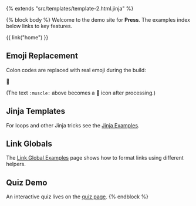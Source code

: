{% extends "src/templates/template-2.html.jinja" %}

{% block body %}
Welcome to the demo site for **Press**. The examples index below links to
key features.

<div class="indextree-root" data-src="/static/index/examples.json"></div>
<script type="module" src="/static/js/indextree.js" defer></script>

{{ link("home") }}

## Emoji Replacement

Colon codes are replaced with real emoji during the build:

:muscle:

(The text `:muscle:` above becomes a 💪 icon after processing.)

## Jinja Templates

For loops and other Jinja tricks see the [Jinja Examples](examples/jinja.md).

## Link Globals

The [Link Global Examples](examples/link-globals.md) page shows how to format
links using different helpers.

## Quiz Demo

An interactive quiz lives on the [quiz page](quiz/index.md).
{% endblock %}
